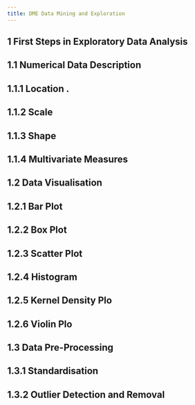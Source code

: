 ```yaml
---
title: DME Data Mining and Exploration
---
```


## 1 First Steps in Exploratory Data Analysis
## 1.1 Numerical Data Description
## 1.1.1 Location .
## 1.1.2 Scale
## 1.1.3 Shape
## 1.1.4 Multivariate Measures
## 1.2 Data Visualisation
## 1.2.1 Bar Plot
## 1.2.2 Box Plot
## 1.2.3 Scatter Plot
## 1.2.4 Histogram
## 1.2.5 Kernel Density Plo
## 1.2.6 Violin Plo
## 1.3 Data Pre-Processing
## 1.3.1 Standardisation
## 1.3.2 Outlier Detection and Removal
##
